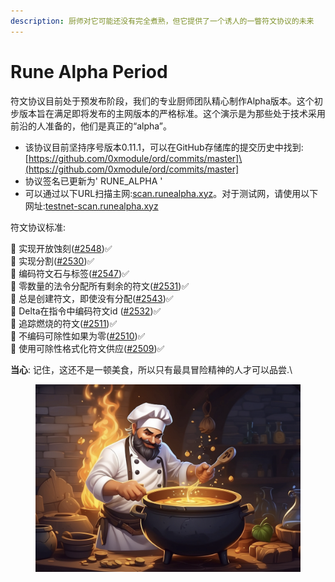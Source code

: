 ```yaml
---
description: 厨师对它可能还没有完全煮熟，但它提供了一个诱人的一瞥符文协议的未来
---
```


# Rune Alpha Period

符文协议目前处于预发布阶段，我们的专业厨师团队精心制作Alpha版本。这个初步版本旨在满足即将发布的主网版本的严格标准。这个演示是为那些处于技术采用前沿的人准备的，他们是真正的“alpha”。

* 该协议目前坚持序号版本0.11.1，可以在GitHub存储库的提交历史中找到:\[https://github.com/0xmodule/ord/commits/master]\(https://github.com/0xmodule/ord/commits/master]
* 协议签名已更新为' RUNE\_ALPHA '
* 可以通过以下URL扫描主网:[scan.runealpha.xyz](https://scan.runealpha.xyz/)。对于测试网，请使用以下网址:[testnet-scan.runealpha.xyz](https://testnet-scan.runealpha.xyz/)

符文协议标准:

💠 实现开放蚀刻([#2548](https://github.com/ordinals/ord/pull/2548))✅\
💠 实现分割([#2530](https://github.com/ordinals/ord/pull/2530))✅\
💠 编码符文石与标签([#2547](https://github.com/ordinals/ord/pull/2547))✅\
💠 零数量的法令分配所有剩余的符文([#2531](https://github.com/ordinals/ord/pull/2531))✅\
💠 总是创建符文，即使没有分配([#2543](https://github.com/ordinals/ord/pull/2543))✅\
💠 Delta在指令中编码符文id ([#2532](https://github.com/ordinals/ord/pull/2532))✅\
💠 追踪燃烧的符文([#2511](https://github.com/ordinals/ord/pull/2511))✅\
💠 不编码可除性如果为零([#2510](https://github.com/ordinals/ord/pull/2510))✅\
💠 使用可除性格式化符文供应([#2509](https://github.com/ordinals/ord/pull/2509))✅

**当心**: 记住，这还不是一顿美食，所以只有最具冒险精神的人才可以品尝.\\

<figure><img src=".gitbook/assets/image%20(26).png" alt=""><figcaption></figcaption></figure>
